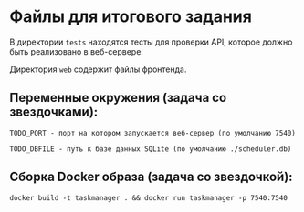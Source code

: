 # Файлы для итогового задания

В директории `tests` находятся тесты для проверки API, которое должно быть реализовано в веб-сервере.

Директория `web` содержит файлы фронтенда.

## Переменные окружения (задача со звездочками):

`TODO_PORT - порт на котором запускается веб-сервер (по умолчанию 7540)`

`TODO_DBFILE - путь к базе данных SQLite (по умолчанию ./scheduler.db)`

## Сборка Docker образа (задача со звездочкой):

`docker build -t taskmanager . && docker run taskmanager -p 7540:7540`